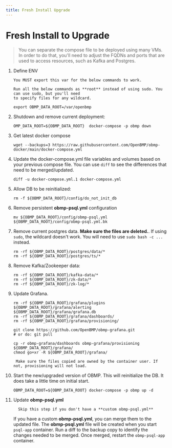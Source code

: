 ```yaml
---
title: Fresh Install Upgrade
---
```


# Fresh Install to Upgrade

> You can separate the compose file to be deployed using many VMs.  In order to do that, you'll need to
adjust the FQDNs and ports that are used to access resources, such as Kafka and Postgres.

1. Define ENV

    ```warning
   You MUST export this var for the below commands to work.
    ```
   
    ```tip
   Run all the below commands as **root** instead of using sudo. You can use sudo, but you'll need
   to specify files for any wildcard. 
   ```

   ```
   export OBMP_DATA_ROOT=/var/openbmp
   ```

2. Shutdown and remove current deployment: 

   ```
   OMP_DATA_ROOT=${OBMP_DATA_ROOT}  docker-compose -p obmp down
   ```

3. Get latest docker compose

   ```
   wget --backups=3 https://raw.githubusercontent.com/OpenBMP/obmp-docker/main/docker-compose.yml
   ```

4. Update the docker-compose.yml file variables and volumes based on your previous compose file.
   You can use ```diff``` to see the differences that need to be merged/updated.

    ```
   diff -u docker-compose.yml.1 docker-compose.yml
   ```

5. Allow DB to be reinitialized:

   ```
   rm -f ${OBMP_DATA_ROOT}/config/do_not_init_db
   ```

6. Remove persistent **obmp-psql.yml** configuration

   ```
   mv ${OBMP_DATA_ROOT}/config/obmp-psql.yml ${OBMP_DATA_ROOT}/config/obmp-psql.yml.bk
   ``` 

7. Remove current postgres data. **Make sure the files are deleted.**. If using ```sudo```, the wildcard
   doesn't work.  You will need to use ```sudo bash -c ...``` instead. 

   ```
   rm -rf ${OBMP_DATA_ROOT}/postgres/data/*
   rm -rf ${OBMP_DATA_ROOT}/postgres/ts/*
   ```
   
8. Remove Kafka/Zookeeper data:

   ```
   rm -rf ${OBMP_DATA_ROOT}/kafka-data/*
   rm -rf ${OBMP_DATA_ROOT}/zk-data/*
   rm -rf ${OBMP_DATA_ROOT}/zk-log/*
   ```

9. Update Grafana.
   ```
   rm -rf ${OBMP_DATA_ROOT}/grafana/plugins ${OBMP_DATA_ROOT}/grafana/alerting ${OBMP_DATA_ROOT}/grafana/grafana.db
   rm -rf ${OBMP_DATA_ROOT}/grafana/dashboards/
   rm -rf ${OBMP_DATA_ROOT}/grafana/provisioning/
   
   git clone https://github.com/OpenBMP/obmp-grafana.git
   # or do: git pull
  
   cp -r obmp-grafana/dashboards obmp-grafana/provisioning ${OBMP_DATA_ROOT}/grafana/
   chmod go+xr -R ${OBMP_DATA_ROOT}/grafana/
   ```

   ```danger
    Make sure the files copied are owned by the container user. If not, provisioning will not load.
    ```
   
   
11. Start the new/upgraded version of OBMP. This will reinitialize the DB.  It does take a little time
    on initial start.

    ```
    OBMP_DATA_ROOT=${OBMP_DATA_ROOT} docker-compose -p obmp up -d
    ```  

12. Update **obmp-psql.yml**
    ```note
      Skip this step if you don't have a **custom obmp-psql.yml**
    ```

    If you have a custom **obmp-psql.yml**, you can merge them to the updated file. The
    **obmp-psql.yml** file will be created when you start ```psql-app``` container.  Run a diff
    to the backup copy to identify the changes needed to be merged.  Once merged, restart the ```obmp-psql-app``` container.

